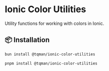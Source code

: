 # Ionic Color Utilities

Utility functions for working with colors in Ionic.

## 📦 Installation

```bash
bun install @tqman/ionic-color-utilities
```

```bash
pnpm install @tqman/ionic-color-utilities
```
